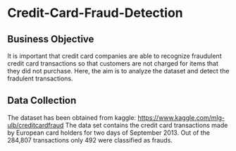 # Credit-Card-Fraud-Detection
## Business Objective
It is important that credit card companies are able to recognize fraudulent credit card transactions so that customers are not charged for items that they did not purchase.
Here, the aim is to analyze the dataset and detect the fradulent transactions.
## Data Collection
The dataset has been obtained from kaggle: https://www.kaggle.com/mlg-ulb/creditcardfraud
The data set contains the credit card transactions made by European card holders for two days of September 2013. Out of the 284,807 transactions only 492 were classified as frauds.
